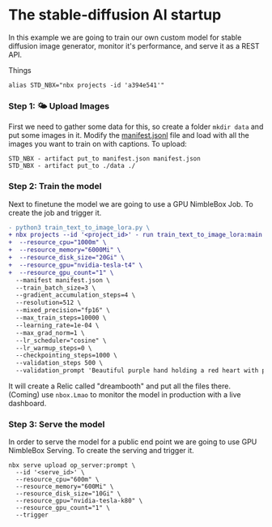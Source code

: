 # The stable-diffusion AI startup

In this example we are going to train our own custom model for stable diffusion image generator, monitor it's performance, and serve it as a REST API.


Things

```
alias STD_NBX="nbx projects -id 'a394e541'"
```


### Step 1: 🌤️ Upload Images

First we need to gather some data for this, so create a folder `mkdir data` and put some images in it. Modify the [manifest.jsonl](./manifest.json) file and load with all the images you want to train on with captions. To upload:

```
STD_NBX - artifact put_to manifest.json manifest.json
STD_NBX - artifact put_to ./data ./
```

### Step 2: Train the model

Next to finetune the model we are going to use a GPU NimbleBox Job. To create the job and trigger it.

```diff
- python3 train_text_to_image_lora.py \
+ nbx projects --id '<project_id>' - run train_text_to_image_lora:main \
+  --resource_cpu="1000m" \
+  --resource_memory="6000Mi" \
+  --resource_disk_size="20Gi" \
+  --resource_gpu="nvidia-tesla-t4" \
+  --resource_gpu_count="1" \
  --manifest manifest.json \
  --train_batch_size=3 \
  --gradient_accumulation_steps=4 \
  --resolution=512 \
  --mixed_precision="fp16" \
  --max_train_steps=10000 \
  --learning_rate=1e-04 \
  --max_grad_norm=1 \
  --lr_scheduler="cosine" \
  --lr_warmup_steps=0 \
  --checkpointing_steps=1000 \
  --validation_steps 500 \
  --validation_prompt 'Beautiful purple hand holding a red heart with planets, stars and black universe in the background, style: @wrinkledot'
```

It will create a Relic called "dreambooth" and put all the files there. (Coming) use `nbox.Lmao` to monitor the model in production with a live dashboard.

### Step 3: Serve the model

In order to serve the model for a public end point we are going to use GPU NimbleBox Serving. To create the serving and trigger it.

```
nbx serve upload op_server:prompt \
  --id '<serve_id>' \
  --resource_cpu="600m" \
  --resource_memory="600Mi" \
  --resource_disk_size="10Gi" \
  --resource_gpu="nvidia-tesla-k80" \
  --resource_gpu_count="1" \
  --trigger
```

